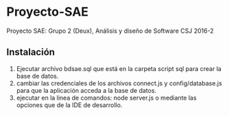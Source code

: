 # Proyecto-SAE
Proyecto SAE: Grupo 2 (Deux), Análisis y diseño de Software CSJ 2016-2

## Instalación

1. Ejecutar archivo bdsae.sql que está en la carpeta script sql para crear la base de datos.
2. cambiar las credenciales de los archivos connect.js y config/database.js para que la aplicación acceda a la base de datos.
3. ejecutar en la linea de comandos: node server.js  o mediante las opciones que de la IDE de desarrollo.

